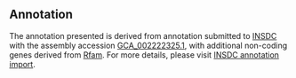 

Annotation
----------

The annotation presented is derived from annotation submitted to
[INSDC](http://www.insdc.org) with the assembly accession
[GCA\_002222325.1](http://www.ebi.ac.uk/ena/data/view/GCA_002222325.1),
with additional non-coding genes derived from
[Rfam](http://rfam.xfam.org/). For more details, please visit [INSDC
annotation
import](http://ensemblgenomes.org/info/data/insdc_annotation).
